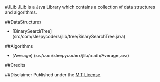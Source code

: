 #JLib
JLib is a Java Library which contains a collection of data structures and algorithms.

##DataStructures
- [BinarySearchTree] (src/com/sleepycoders/jlib/tree/BinarySearchTree.java)


##Algorithms
- [Average] (src/com/sleepycoders/jlib/math/Average.java)


##Credits


##Disclaimer
Published under the [MIT License](LICENSE).